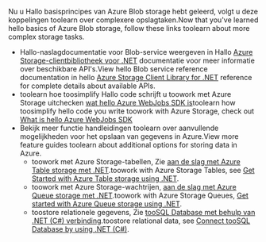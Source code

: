 
<span data-ttu-id="85e51-101">Nu u Hallo basisprincipes van Azure Blob storage hebt geleerd, volgt u deze koppelingen toolearn over complexere opslagtaken.</span><span class="sxs-lookup"><span data-stu-id="85e51-101">Now that you've learned hello basics of Azure Blob storage, follow these links toolearn about more complex storage tasks.</span></span>

* <span data-ttu-id="85e51-102">Hallo-naslagdocumentatie voor Blob-service weergeven in Hallo [Azure Storage-clientbibliotheek voor .NET](http://go.microsoft.com/fwlink/?LinkID=390731) documentatie voor meer informatie over beschikbare API's.</span><span class="sxs-lookup"><span data-stu-id="85e51-102">View hello Blob service reference documentation in hello [Azure Storage Client Library for .NET](http://go.microsoft.com/fwlink/?LinkID=390731) reference for complete details about available APIs.</span></span>
* <span data-ttu-id="85e51-103">toolearn hoe toosimplify Hallo code schrijft u toowork met Azure Storage uitchecken [wat hello Azure WebJobs SDK is](../articles/app-service-web/websites-dotnet-webjobs-sdk.md)</span><span class="sxs-lookup"><span data-stu-id="85e51-103">toolearn how toosimplify hello code you write toowork with Azure Storage, check out [What is hello Azure WebJobs SDK](../articles/app-service-web/websites-dotnet-webjobs-sdk.md)</span></span>
* <span data-ttu-id="85e51-104">Bekijk meer functie handleidingen toolearn over aanvullende mogelijkheden voor het opslaan van gegevens in Azure.</span><span class="sxs-lookup"><span data-stu-id="85e51-104">View more feature guides toolearn about additional options for storing data in Azure.</span></span>
  * <span data-ttu-id="85e51-105">toowork met Azure Storage-tabellen, Zie [aan de slag met Azure Table storage met .NET](../articles/cosmos-db/table-storage-how-to-use-dotnet.md).</span><span class="sxs-lookup"><span data-stu-id="85e51-105">toowork with Azure Storage Tables, see [Get Started with Azure Table storage using .NET](../articles/cosmos-db/table-storage-how-to-use-dotnet.md).</span></span>
  * <span data-ttu-id="85e51-106">toowork met Azure Storage-wachtrijen, [aan de slag met Azure Queue storage met .NET](../articles/storage/queues/storage-dotnet-how-to-use-queues.md).</span><span class="sxs-lookup"><span data-stu-id="85e51-106">toowork with Azure Storage Queues, [Get started with Azure Queue storage using .NET](../articles/storage/queues/storage-dotnet-how-to-use-queues.md).</span></span>
  * <span data-ttu-id="85e51-107">toostore relationele gegevens, Zie [tooSQL Database met behulp van .NET (C#) verbinding](../articles/sql-database/sql-database-develop-dotnet-simple.md).</span><span class="sxs-lookup"><span data-stu-id="85e51-107">toostore relational data, see [Connect tooSQL Database by using .NET (C#)](../articles/sql-database/sql-database-develop-dotnet-simple.md).</span></span>

